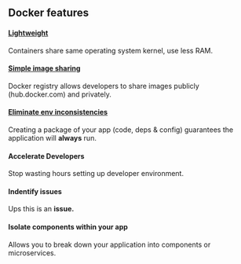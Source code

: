 ## Docker features
<section>
  <div class="docker-feature">
    <h4><a href="#/lightweight">Lightweight</a></h4>
    <p>Containers share same operating system kernel, use less RAM.</p>
  </div>
  <div class="docker-feature">
    <h4><a href="#/image-sharing">Simple image sharing</a></h4>
    <p>Docker registry allows developers to share images publicly (hub.docker.com) and privately.</div>
  <div class="docker-feature">
    <h4><a href="#/env-consistency">Eliminate env inconsistencies</a></h4>
    <p>Creating a package of your app (code, deps & config) guarantees the application will <strong>always</strong> run.</p>
  </div>
</section>
<section>
  <div class="docker-feature">
    <h4>Accelerate Developers</h4>
    <p>Stop wasting hours setting up developer environment.</p>
  </div>
  <div class="docker-feature">
    <h4>Indentify issues</h4>
    <p>Ups this is an <strong class="red">issue.</strong></p>
  </div>
  <div class="docker-feature">
    <h4>Isolate components within your app</h4>
    <p>Allows you to break down your application into components or microservices.</p>
  </div>
</section>
